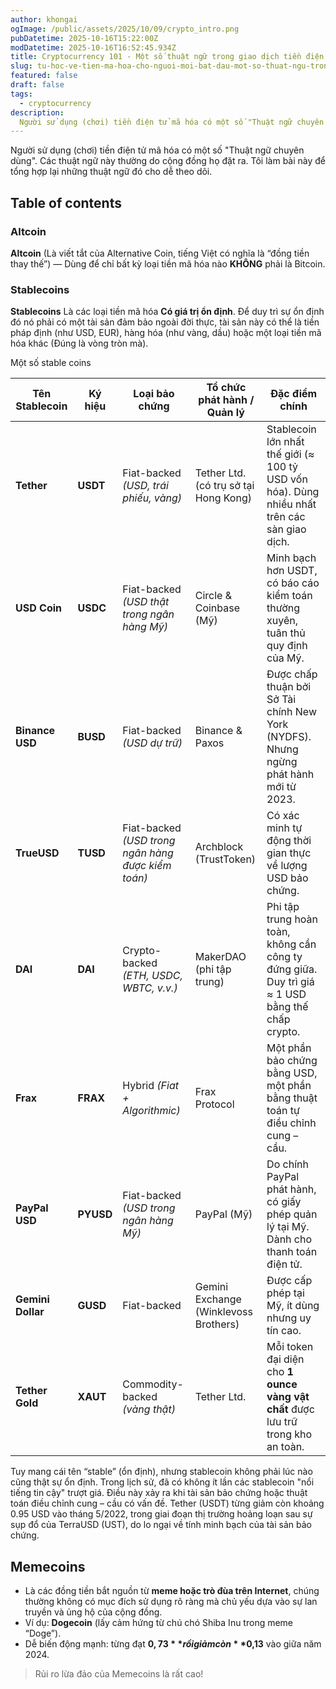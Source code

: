```yaml
---
author: khongai
ogImage: /public/assets/2025/10/09/crypto_intro.png
pubDatetime: 2025-10-16T15:22:00Z
modDatetime: 2025-10-16T16:52:45.934Z
title: Cryptocurrency 101 - Một số thuật ngữ trong giao dịch tiền điện tử mã hóa (Cryptocurrency)
slug: tu-hoc-ve-tien-ma-hoa-cho-nguoi-moi-bat-dau-mot-so-thuat-ngu-trong-giao-dich-tien-dien-tu-ma-hoa
featured: false
draft: false
tags:
  - cryptocurrency
description:
  Người sử dụng (chơi) tiền điện tử mã hóa có một số "Thuật ngữ chuyên dùng". Các thuật ngữ này thường do cộng đồng họ đặt ra. Tôi làm bài này để tổng hợp lại những thuật ngữ đó cho dễ theo dõi.
---
```


Người sử dụng (chơi) tiền điện tử mã hóa có một số "Thuật ngữ chuyên dùng". Các thuật ngữ này thường do cộng đồng họ đặt ra. Tôi làm bài này để tổng hợp lại những thuật ngữ đó cho dễ theo dõi.

## Table of contents

### Altcoin

**Altcoin** (Là viết tắt của Alternative Coin, tiếng Việt có nghĩa là “đồng tiền thay thế”) — Dùng để chỉ bất kỳ loại tiền mã hóa nào **KHÔNG** phải là Bitcoin.

### Stablecoins

**Stablecoins** Là các loại tiền mã hóa **Có giá trị ổn định**. Để duy trì sự ổn định đó nó phải có một tài sản đảm bảo ngoài đời thực, tài sản này có thể là tiền pháp định (như USD, EUR), hàng hóa (như vàng, dầu) hoặc một loại tiền mã hóa khác (Đúng là vòng tròn mà).

Một số stable coins

| **Tên Stablecoin** | **Ký hiệu** | **Loại bảo chứng** | **Tổ chức phát hành / Quản lý** | **Đặc điểm chính** |
| --- | --- | --- | --- | --- |
| **Tether** | **USDT** | Fiat-backed *(USD, trái phiếu, vàng)* | Tether Ltd. (có trụ sở tại Hong Kong) | Stablecoin lớn nhất thế giới (≈ 100 tỷ USD vốn hóa). Dùng nhiều nhất trên các sàn giao dịch. |
| **USD Coin** | **USDC** | Fiat-backed *(USD thật trong ngân hàng Mỹ)* | Circle & Coinbase (Mỹ) | Minh bạch hơn USDT, có báo cáo kiểm toán thường xuyên, tuân thủ quy định của Mỹ. |
| **Binance USD** | **BUSD** | Fiat-backed *(USD dự trữ)* | Binance & Paxos | Được chấp thuận bởi Sở Tài chính New York (NYDFS). Nhưng ngừng phát hành mới từ 2023. |
| **TrueUSD** | **TUSD** | Fiat-backed *(USD trong ngân hàng được kiểm toán)* | Archblock (TrustToken) | Có xác minh tự động thời gian thực về lượng USD bảo chứng. |
| **DAI** | **DAI** | Crypto-backed *(ETH, USDC, WBTC, v.v.)* | MakerDAO (phi tập trung) | Phi tập trung hoàn toàn, không cần công ty đứng giữa. Duy trì giá ≈ 1 USD bằng thế chấp crypto. |
| **Frax** | **FRAX** | Hybrid *(Fiat + Algorithmic)* | Frax Protocol | Một phần bảo chứng bằng USD, một phần bằng thuật toán tự điều chỉnh cung – cầu. |
| **PayPal USD** | **PYUSD** | Fiat-backed *(USD trong ngân hàng Mỹ)* | PayPal (Mỹ) | Do chính PayPal phát hành, có giấy phép quản lý tại Mỹ. Dành cho thanh toán điện tử. |
| **Gemini Dollar** | **GUSD** | Fiat-backed | Gemini Exchange (Winklevoss Brothers) | Được cấp phép tại Mỹ, ít dùng nhưng uy tín cao. |
| **Tether Gold** | **XAUT** | Commodity-backed *(vàng thật)* | Tether Ltd. | Mỗi token đại diện cho **1 ounce vàng vật chất** được lưu trữ trong kho an toàn. |

Tuy mang cái tên “stable” (ổn định), nhưng stablecoin không phải lúc nào cũng thật sự ổn định. Trong lịch sử, đã có không ít lần các stablecoin "nổi tiếng tin cậy" trượt giá. Điều này xảy ra khi tài sản bảo chứng hoặc thuật toán điều chỉnh cung – cầu có vấn đề.  Tether (USDT) từng giảm còn khoảng 0.95 USD vào tháng 5/2022, trong giai đoạn thị trường hoảng loạn sau sự sụp đổ của TerraUSD (UST), do lo ngại về tính minh bạch của tài sản bảo chứng.

## Memecoins

- Là các đồng tiền bắt nguồn từ **meme hoặc trò đùa trên Internet**, chúng thường không có mục đích sử dụng rõ ràng mà chủ yếu dựa vào sự lan truyền và ủng hộ của cộng đồng.
- Ví dụ: **Dogecoin** (lấy cảm hứng từ chú chó Shiba Inu trong meme “Doge”).
- Dễ biến động mạnh: từng đạt **$0,73** rồi giảm còn **$0,13** vào giữa năm 2024.

> Rủi ro lừa đảo của Memecoins là rất cao!